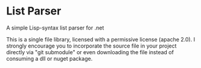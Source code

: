 # List Parser

A simple Lisp-syntax list parser for .net

This is a single file library, licensed with a permissive license (apache 2.0). I strongly encourage you to incorporate the source file in your project directly via "git submodule" or even downloading the file instead of consuming a dll or nuget package.
